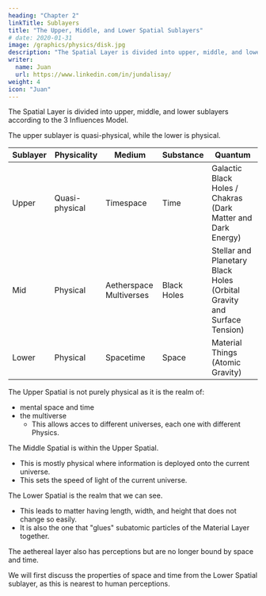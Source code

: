 ```yaml
---
heading: "Chapter 2"
linkTitle: Sublayers
title: "The Upper, Middle, and Lower Spatial Sublayers"
# date: 2020-01-31
image: /graphics/physics/disk.jpg
description: "The Spatial Layer is divided into upper, middle, and lower sublayers according to the 3 Influences Model"
writer:
  name: Juan
  url: https://www.linkedin.com/in/jundalisay/
weight: 4
icon: "Juan"
---
```



The Spatial Layer is divided into upper, middle, and lower sublayers according to the 3 Influences Model.  

The upper sublayer is quasi-physical, while the lower is physical.

Sublayer | Physicality | Medium | Substance | Quantum 
--- | --- | --- | --- | ---
Upper | Quasi-physical | Timespace | Time | Galactic Black Holes / Chakras (Dark Matter and Dark Energy)
Mid | Physical | Aetherspace Multiverses | Black Holes |  Stellar and Planetary Black Holes (Orbital Gravity and Surface Tension)
Lower | Physical | Spacetime | Space | Material Things (Atomic Gravity)


The Upper Spatial is not purely physical as it is the realm of:
- mental space and time
- the multiverse
  - This allows acces to different universes, each one with different Physics.

The Middle Spatial is within the Upper Spatial. 
- This is mostly physical where information is deployed onto the current universe.
- This sets the speed of light of the current universe. 

The Lower Spatial is the realm that we can see.
- This leads to matter having length, width, and height that does not change so easily.
- It is also the one that "glues" subatomic particles of the Material Layer together. 

The aethereal layer also has perceptions but are no longer bound by space and time. 

We will first discuss the properties of space and time from the Lower Spatial sublayer, as this is nearest to human perceptions. 

